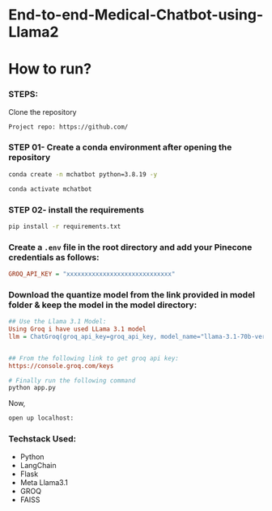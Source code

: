 

# End-to-end-Medical-Chatbot-using-Llama2

# How to run?
### STEPS:

Clone the repository

```bash
Project repo: https://github.com/
```

### STEP 01- Create a conda environment after opening the repository

```bash
conda create -n mchatbot python=3.8.19 -y
```

```bash
conda activate mchatbot
```

### STEP 02- install the requirements
```bash
pip install -r requirements.txt
```


### Create a `.env` file in the root directory and add your Pinecone credentials as follows:

```ini
GROQ_API_KEY = "xxxxxxxxxxxxxxxxxxxxxxxxxxxxx"

```


### Download the quantize model from the link provided in model folder & keep the model in the model directory:

```ini
## Use the Llama 3.1 Model:
Using Groq i have used LLama 3.1 model 
llm = ChatGroq(groq_api_key=groq_api_key, model_name="llama-3.1-70b-versatile")


## From the following link to get groq api key:
https://console.groq.com/keys
```



```bash
# Finally run the following command
python app.py
```

Now,
```bash
open up localhost:
```


### Techstack Used:

- Python
- LangChain
- Flask
- Meta Llama3.1
- GROQ 
- FAISS

